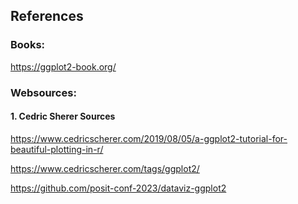 ## References

### Books:
https://ggplot2-book.org/

### Websources:
#### 1. Cedric Sherer Sources
https://www.cedricscherer.com/2019/08/05/a-ggplot2-tutorial-for-beautiful-plotting-in-r/

https://www.cedricscherer.com/tags/ggplot2/

https://github.com/posit-conf-2023/dataviz-ggplot2

